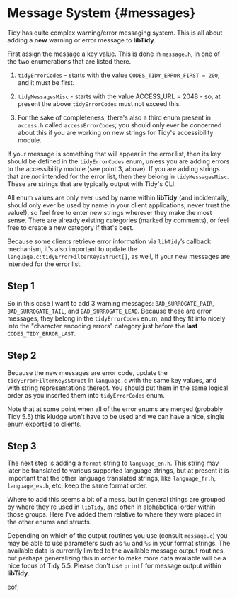 # Message System {#messages}

Tidy has quite complex warning/error messaging system. This is all about adding a **new** warning or error message to **libTidy**.

First assign the message a key value. This is done in `message.h`, in one of the two enumerations that are listed there.

 1. `tidyErrorCodes` - starts with the value `CODES_TIDY_ERROR_FIRST = 200`, and it must be first. 
 
 2. `tidyMessagesMisc` - starts with the value ACCESS_URL = 2048 - so, at present the above `tidyErrorCodes` must not exceed this.
 
 3. For the sake of completeness, there's also a third enum present in `access.h` called `accessErrorCodes`; you should only ever be concerned about this if you are working on new strings for Tidy's accessibility module.
 
If your message is something that will appear in the error list, then its key should be defined in the `tidyErrorCodes` enum, unless you are adding errors to the accessibility module (see point 3, above). If you are adding strings that are _not_ intended for the error list, then they belong in `tidyMessagesMisc`. These are strings that are typically output with Tidy's CLI.
 
All enum values are only ever used by name within **libTidy** (and incidentally, should only ever be used by name in your client applications; never trust the value!), so feel free to enter new strings wherever they make the most sense. There are already existing categories (marked by comments), or feel free to create a new category if that's best.

Because some clients retrieve error information via `libTidy`’s callback mechanism, it's also important to update the `language.c:tidyErrorFilterKeysStruct[]`, as well, if your new messages are intended for the error list.


## Step 1

So in this case I want to add 3 warning messages: `BAD_SURROGATE_PAIR`, `BAD_SURROGATE_TAIL`, and `BAD_SURROGATE_LEAD`. Because these are error messages, they belong in the `tidyErrorCodes` enum, and they fit into nicely into the "character encoding errors" category just before the **last** `CODES_TIDY_ERROR_LAST`.


## Step 2

Because the new messages are error code, update the `tidyErrorFilterKeysStruct` in `language.c` with the same key values, and with string representations thereof. You should put them in the same logical order as you inserted them into `tidyErrorCodes` enum.

Note that at some point when all of the error enums are merged (probably Tidy 5.5) this kludge won't have to be used and we can have a nice, single enum exported to clients.

## Step 3

The next step is adding a `format` string to `language_en.h`. This string may later be translated to various supported language strings, but at present it is important that the other language translated strings, like `language_fr.h`, `language_es.h`, etc, keep the same format order.

Where to add this seems a bit of a mess, but in general things are grouped by where they're used in `libTidy`, and often in alphabetical order within those groups. Here I've added them relative to where they were placed in the other enums and structs.

Depending on which of the output routines you use (consult `message.c`) you may be able to use parameters such as `%u` and `%s` in your format strings. The available data is currently limited to the available message output routines, but perhaps generalizing this in order to make more data available will be a nice focus of Tidy 5.5. Please don't use `printf` for message output within **libTidy**.


eof;
